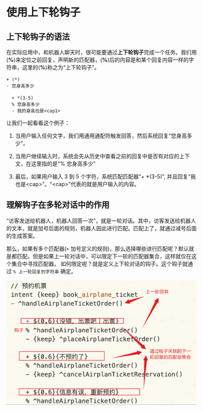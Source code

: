 # 使用上下轮钩子

## 上下轮钩子的语法

在实际应用中，和机器人聊天时，很可能要通过**上下轮钩子**完成一个任务。我们用(**%**)来定位之前回复，声明新的匹配器，(**%**)后的内容是和某个回复内容一样的字符串，这里的(**%**)称之为“上下轮钩子”。

```脚本
+ (*)
- 您身高多少

  + *(3-5)
  % 您身高多少
  - 我的身高也是<cap1>
```

让我们一起看看这个例子：

1. 当用户输入任何文字，我们用通用通配符触发回答，然后系统回复“您身高多少”。

2. 当用户继续输入时，系统会先从历史中查看之前的回复中是否有对应的上下文，在这里指的是“% 您身高多少”

3. 最后，如果用户输入 3 到 5 个字符，系统匹配匹配器“+ \*(3-5)”, 并且回复“我也是&#60;cap&#62;”。“&#60;cap&#62;”代表的就是用户输入的内容。

## 理解钩子在多轮对话中的作用

“访客发送给机器人，机器人回答一次”，就是一轮对话。其中，访客发送给机器人的文本，就是加号后面的规则，机器人因此进行匹配。匹配上了，就通过减号后面的生成答案。

那么，如果有多个匹配器(`+` 加号定义的规则)，那么选择哪些进行匹配呢？默认就是都匹配。但是如果上一轮对话中，可以限定下一轮的匹配器集合，这样就仅在这个集合中寻找匹配器。 如何限定呢？就是定义上下轮对话的钩子。这个钩子就通过 `% 上一轮回复的字符串` 确定。

![](../../../../images/assets/screenshot_20240307095135.png)